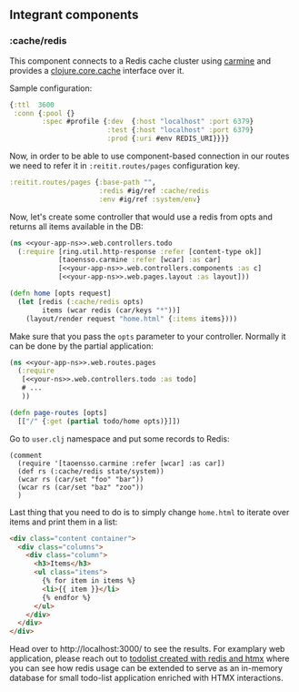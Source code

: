 ## Integrant components

### :cache/redis

This component connects to a Redis cache cluster using [carmine](https://github.com/ptaoussanis/carmine) and provides a [clojure.core.cache](https://github.com/clojure/core.cache) interface over it.

Sample configuration:

```clojure
{:ttl  3600
 :conn {:pool {}
        :spec #profile {:dev  {:host "localhost" :port 6379}
                        :test {:host "localhost" :port 6379}
                        :prod {:uri #env REDIS_URI}}}}
```

Now, in order to be able to use component-based connection in our routes we need to refer it in `:reitit.routes/pages` configuration key.

```clojure
:reitit.routes/pages {:base-path "",
                      :redis #ig/ref :cache/redis
                      :env #ig/ref :system/env}
```

Now, let's create some controller that would use a redis from opts and returns all items available in the DB:

```clojure
(ns <<your-app-ns>>.web.controllers.todo
  (:require [ring.util.http-response :refer [content-type ok]]
            [taoensso.carmine :refer [wcar] :as car]
            [<<your-app-ns>>.web.controllers.components :as c]
            [<<your-app-ns>>.web.pages.layout :as layout]))

(defn home [opts request]
  (let [redis (:cache/redis opts)
        items (wcar redis (car/keys "*"))]
    (layout/render request "home.html" {:items items})))
```

Make sure that you pass the `opts` parameter to your controller. Normally it can be done by the partial application:

```clojure
(ns <<your-app-ns>>.web.routes.pages
  (:require
   [<<your-ns>>.web.controllers.todo :as todo]
   # ...
   ))

(defn page-routes [opts]
  [["/" {:get (partial todo/home opts)}]])
```

Go to `user.clj` namespace and put some records to Redis:

```
(comment
  (require '[taoensso.carmine :refer [wcar] :as car])
  (def rs (:cache/redis state/system))
  (wcar rs (car/set "foo" "bar"))
  (wcar rs (car/set "baz" "zoo"))
  )
```

Last thing that you need to do is to simply change `home.html` to iterate over items and print them in a list:

```html
<div class="content container">
  <div class="columns">
    <div class="column">
      <h3>Items</h3>
      <ul class="items">
        {% for item in items %}
        <li>{{ item }}</li>
        {% endfor %}
      </ul>
    </div>
  </div>
</div>
```

Head over to http://localhost:3000/ to see the results. For examplary web application, please reach out to [todolist created with redis and htmx](https://github.com/kit-clj/kit-examples/tree/master/todolist-with-redis-and-htmx) where you can see how redis usage can be extended to serve as an in-memory database for small todo-list application enriched with HTMX interactions.
